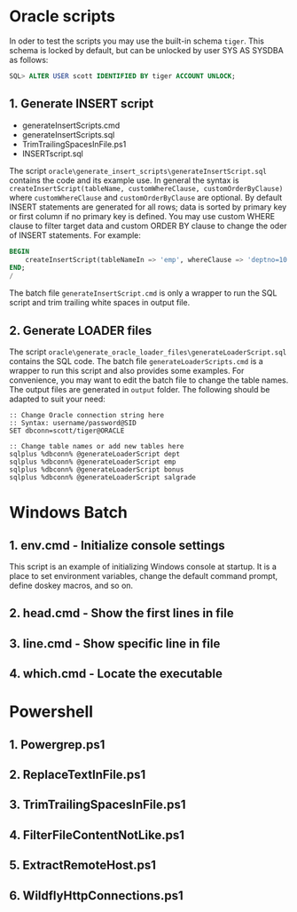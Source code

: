 
# Oracle scripts

In oder to test the scripts you may use the built-in schema `tiger`. This schema is locked by 
default, but can be unlocked by user SYS AS SYSDBA as follows:

```sql
SQL> ALTER USER scott IDENTIFIED BY tiger ACCOUNT UNLOCK;
```

## 1. Generate INSERT script
   
- generateInsertScripts.cmd
- generateInsertScripts.sql
- TrimTrailingSpacesInFile.ps1
- INSERTscript.sql

   
   
The script `oracle\generate_insert_scripts\generateInsertScript.sql` contains the code and its 
example use. In general the syntax is `createInsertScript(tableName, customWhereClause, customOrderByClause)`
where `customWhereClause` and `customOrderByClause` are optional. By default INSERT statements are
generated for all rows; data is sorted by primary key or first column if no primary key is defined. 
You may use custom WHERE clause to filter target data and custom ORDER BY clause to change the 
oder of INSERT statements. For example:

```sql
BEGIN
    createInsertScript(tableNameIn => 'emp', whereClause => 'deptno=10', orderClause => 'ename');
END;
/
```

The batch file `generateInsertScript.cmd` is only a wrapper to run the SQL script and trim trailing 
white spaces in output file. 

## 2. Generate LOADER files

The script `oracle\generate_oracle_loader_files\generateLoaderScript.sql` contains the SQL code.
The batch file `generateLoaderScripts.cmd` is a wrapper to run this script and also provides some
examples. For convenience, you may want to edit the batch file to change the table names. The output
files are generated in `output` folder. The following should be adapted to suit your need:

```batch
:: Change Oracle connection string here
:: Syntax: username/password@SID
SET dbconn=scott/tiger@ORACLE

:: Change table names or add new tables here
sqlplus %dbconn% @generateLoaderScript dept
sqlplus %dbconn% @generateLoaderScript emp
sqlplus %dbconn% @generateLoaderScript bonus
sqlplus %dbconn% @generateLoaderScript salgrade
```

# Windows Batch

## 1. env.cmd - Initialize console settings 

This script is an example of initializing Windows console at startup. It is a place to set environment variables, change the default command prompt, define doskey macros, and so on.

## 2. head.cmd - Show the first lines in file

## 3. line.cmd - Show specific line in file

## 4. which.cmd - Locate the executable

# Powershell

## 1. Powergrep.ps1

## 2. ReplaceTextInFile.ps1

## 3. TrimTrailingSpacesInFile.ps1

## 4. FilterFileContentNotLike.ps1

## 5. ExtractRemoteHost.ps1

## 6. WildflyHttpConnections.ps1